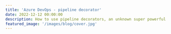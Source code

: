 ```yaml
---
title: 'Azure DevOps - pipeline decorator'
date: 2022-12-12 00:00:00
description: How to use pipeline decorators, an unknown super powerful feature of Azure DevOps
featured_image: '/images/blog/cover.jpg'
---
```



